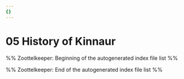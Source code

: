 ```yaml
---
{}
---
```

   
# 05 History of Kinnaur   
%% Zoottelkeeper: Beginning of the autogenerated index file list  %%   
   
%% Zoottelkeeper: End of the autogenerated index file list  %%
